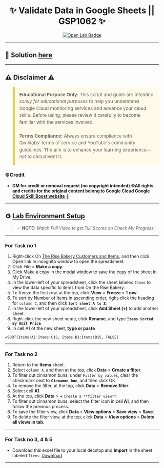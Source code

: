 <h1 align="center">
✨ Validate Data in Google Sheets || GSP1062 ✨
</h1>

<div align="center">
  <a href="https://www.cloudskillsboost.google/focuses/47356?parent=catalog"_blank" rel="noopener noreferrer">
    <img src="https://img.shields.io/badge/Open_Lab-Cloud_Skills_Boost-4285F4?style=for-the-badge&logo=google&logoColor=white&labelColor=34A853" alt="Open Lab Badge">
  </a>
</div>

---

## 🔑 Solution [here]()

---

## ⚠️ Disclaimer ⚠️

<blockquote style="background-color: #fffbea; border-left: 6px solid #f7c948; padding: 1em; font-size: 15px; line-height: 1.5;">
  <strong>Educational Purpose Only:</strong> This script and guide are intended <em>solely for educational purposes</em> to help you understand Google Cloud monitoring services and advance your cloud skills. Before using, please review it carefully to become familiar with the services involved.
  <br><br>
  <strong>Terms Compliance:</strong> Always ensure compliance with Qwiklabs' terms of service and YouTube's community guidelines. The aim is to enhance your learning experience—<em>not</em> to circumvent it.
</blockquote>

### ©Credit
- **DM for credit or removal request (no copyright intended) ©All rights and credits for the original content belong to Google Cloud [Google Cloud Skill Boost website](https://www.cloudskillsboost.google/)** 🙏

---

## ⚙️ <ins>Lab Environment Setup</ins>

> ✅ **NOTE:** *Watch Full Video to get Full Scores on Check My Progress.*

---
### For Task no 1
1. Right-click On [The Rise Bakery Customers and Items](https://docs.google.com/spreadsheets/d/1Sj8mfklFylWM5XX_c50896UJu36gvJ6tG36Cwlg2_M8/edit?usp=sharing), and then click Open link in incognito window to open the spreadsheet.
2. Click File > **Make a copy**.
3. Click Make a copy in the modal window to save the copy of the sheet in My Drive.
4. In the lower-left of your spreadsheet, click the sheet labeled `Items` to view the data specific to items from On the Rise Bakery.
5. To freeze the first row, at the top, click **View** > **Freeze** > **1 row**.
6. To sort by Number of Items in ascending order, right-click the heading for `column C`, and then click **`Sort sheet A to Z`**.
7. In the lower-left of your spreadsheet, click **Add Sheet (+)** to add another sheet.
8. Right-click the new sheet name, click **Rename**, and type **`Items Sorted By Unit Price`**
9. In cell A1 of the new sheet, **type or paste**
  ```
  =SORT(Items!A1:Items!C15, Items!B1:Items!B15, FALSE)
  ```
---
### For Task no 2
1. Return to the **Items** sheet.
2. Select `column A`, and then at the top, click **Data** > **Create a filter**.
3. To filter out cinnamon buns, under `Filter by values`, clear the checkmark next to **`Cinnamon bun`**, and then click OK.
4. To remove the filter, at the top, click **Data** > **Remove filter**.
5. Select cell **A1**.
6. At the top, click **Data** > + `Create a **filter view**`.
7. To filter out cinnamon buns, select the filter icon in cell **A1**, and then follow the previous process.
8. To save the filter view, click **Data** > **View options** > **Save view** > **Save**.
9. To delete the filter view, at the top, click **Data** > **View options** > **Delete all views in tab**.
---
### For Task no 3, 4 & 5
  * Download this excel file to your local decstop and **Import** in the sheet labeled `Items`: [Download](https://github.com/Arcade-With-Us/Google-Cloud-Labs/raw/refs/heads/main/Validate%20Data%20in%20Google%20Sheets/GSP1062.xlsx)
---
